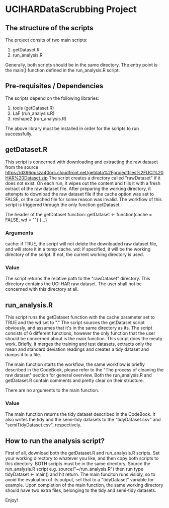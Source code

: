 # UCIHARDataScrubbing Project

## The structure of the scripts
The project consits of two main scripts:

1. getDataset.R
2. run_analysis.R

Generally, both scripts should be in the same directory. The entry point is the main() function defined in the run_analysis.R script.

## Pre-requisites / Dependencies
The scripts depend on the following libraries:

1. tools (getDataset.R)
2. LaF (run_analysis.R)
3. reshape2 (run_analysis.R)

The above library must be installed in order for the scripts to run successfully.

## getDataset.R
This script is concerned with downloading and extracting the raw dataset from the source https://d396qusza40orc.cloudfront.net/getdata%2Fprojectfiles%2FUCI%20HAR%20Dataset.zip
The script creates a directory called "rawDataset" if it does not exist. On each run, it wipes out the content and fills it with a fresh extract of the raw dataset file. After preparing the working directory, it attempts to download the raw dataset file if the cache option was set to FALSE, or the cached file for some reason was invalid. The workflow of this script is triggered through the only function getDataset.

The header of the getDataset function:
getDataset <- function(cache = FALSE, wd = "") {...}

### Arguments

cache: if TRUE, the script will not delete the downloaded raw dataset file, and will store it in a temp cache.
wd: if specified, it will be the working directory of the script. If not, the current working directory is used.

### Value
The script returns the relative path to the "rawDataset" directory. This directory contains the UCI HAR raw dataset. The user shall not be concerned with this directory at all.

## run_analysis.R
This script runs the getDataset function with the cache parameter set to TRUE and the wd set to "." The script sources the getDataset script obviously, and assumes that it's in the same directory as its. The script consists of 6 different functions, however the only function that the user should be concerned about is the main function. This script does the meaty work. Briefly, it merges the training and test datasets, extracts only the mean and standard deviation readings and creates a tidy dataset and dumps it to a file.

The main function starts the workflow, the same workflow is briefly described in the CodeBook, please refer to the "The process of cleaning the raw dataset" section for general overview. Both the run_analysis.R and getDataset.R contain comments and pretty clear on their structure.

There are no arguments to the main function.

### Value
The main function returns the tidy dataset described in the CodeBook. It also writes the tidy and the semi-tidy datasets to the "tidyDataset.csv" and "semiTidyDataset.csv", respectively.

## How to run the analysis script?
First of all, download both the getDataset.R and run_analysis.R scripts. Set your working directory to whatever you like, and then copy both scripts to this directory. BOTH scripts must be in the same directory. Source the run_analysis.R script e.g. source("~/run_analysis.R") then run type tidyDataset <- main() and hit return. The main funciton runs visibly, so to avoid the evaluation of its output, set that to a "tidyDataset" variable for example. Upon completion of the main function, the same working directory should have two extra files, belonging to the tidy and semi-tidy datasets.

Enjoy! 
